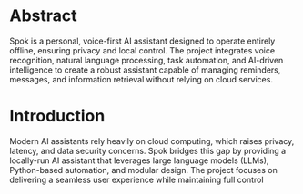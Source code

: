 # Abstract
Spok is a personal, voice-first AI assistant designed to operate entirely offline, ensuring privacy and local control. The project integrates voice recognition, natural language processing, task automation, and AI-driven intelligence to create a robust assistant capable of managing reminders, messages, and information retrieval without relying on cloud services.

# Introduction

Modern AI assistants rely heavily on cloud computing, which raises privacy, latency, and data security concerns. Spok bridges this gap by providing a locally-run AI assistant that leverages large language models (LLMs), Python-based automation, and modular design. The project focuses on delivering a seamless user experience while maintaining full control
